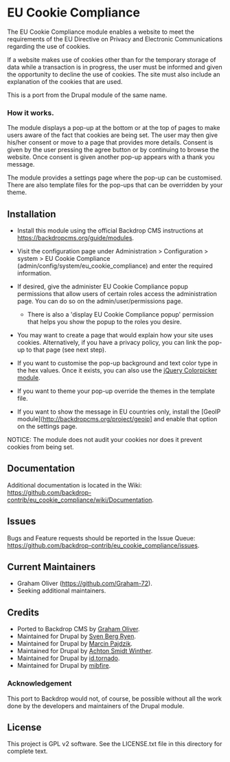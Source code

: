 EU Cookie Compliance
====================

The EU Cookie Compliance module enables a website to meet the
requirements of the EU Directive on Privacy and Electronic Communications
regarding the use of cookies.

If a website makes use of cookies other than for the temporary storage of
data while a transaction is in progress, the user must be informed and
given the opportunity to decline the use of cookies. The site must also
include an explanation of the cookies that are used.

This is a port from the Drupal module of the same name.

### How it works.

The module displays a pop-up at the bottom or at the top of pages to make
users aware of the fact that cookies are being set. The user may then give
his/her consent or move to a page that provides more details. Consent is given
by the user pressing the agree button or by continuing to browse the website.
Once consent is given another pop-up appears with a thank you message.

The module provides a settings page where the pop-up can be customised. There
are also template files for the pop-ups that can be overridden by your theme.


Installation
------------

- Install this module using the official Backdrop CMS instructions at
  https://backdropcms.org/guide/modules.

- Visit the configuration page under Administration > Configuration > system >
  EU Cookie Compliance (admin/config/system/eu_cookie_compliance) and enter
  the required information.

- If desired, give the administer EU Cookie Compliance popup permissions that
  allow users of certain roles access the administration page. You can do so on
  the admin/user/permissions page.

    - There is also a 'display EU Cookie Compliance popup' permission that helps
      you show the popup to the roles you desire.

- You may want to create a page that would explain how your site uses cookies.
  Alternatively, if you have a privacy policy, you can link the pop-up to that
  page (see next step).

- If you want to customise the pop-up background and text color  type
  in the hex values. Once it exists, you can also use the
  [jQuery Colorpicker module](http://backdropcms.org/project/jquery_colorpicker).

- If you want to theme your pop-up override the themes in the template file.

- If you want to show the message in EU countries only, install the
  [GeoIP module](http://backdropcms.org/project/geoip] and enable that option on
  the settings page.

NOTICE: The module does not audit your cookies nor does it prevent cookies
from being set.

Documentation
-------------

Additional documentation is located in the Wiki:
https://github.com/backdrop-contrib/eu_cookie_compliance/wiki/Documentation.

Issues
------

Bugs and Feature requests should be reported in the Issue Queue:
https://github.com/backdrop-contrib/eu_cookie_compliance/issues.

Current Maintainers
-------------------

- Graham Oliver (https://github.com/Graham-72).
- Seeking additional maintainers.

Credits
-------

- Ported to Backdrop CMS by [Graham Oliver](https://github.com/Graham-72).
- Maintained for Drupal by [Sven Berg Ryen](https://drupal.org/u/svenryen).
- Maintained for Drupal by [Marcin Pajdzik](https://drupal.org/u/marcin-pajdzik).
- Maintained for Drupal by [Achton Smidt Winther](https://drupal.org/u/achton).
- Maintained for Drupal by [id.tornado](https://drupal.org/u/id.tornado).
- Maintained for Drupal by [mibfire](https://drupal.org/u/mibfire).

### Acknowledgement

This port to Backdrop would not, of course, be possible without all the work
done by the developers and maintainers of the Drupal module.

License
-------

This project is GPL v2 software. See the LICENSE.txt file in this directory for
complete text.
